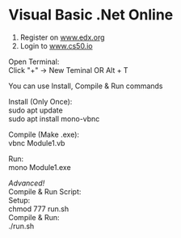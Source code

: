 Visual Basic .Net Online
=
    
1. Register on www.edx.org  
2. Login to www.cs50.io 

Open Terminal:  
Click "+" -> New Teminal OR Alt + T     

You can use Install, Compile & Run commands     

Install (Only Once):    
sudo apt update     
sudo apt install mono-vbnc      

Compile (Make .exe):    
vbnc Module1.vb 

Run:    
mono Module1.exe    

*Advanced!*  
Compile & Run Script:     
Setup:  
chmod 777 run.sh    
Compile & Run:   
./run.sh